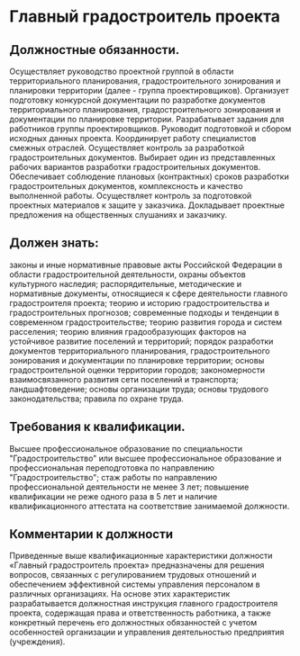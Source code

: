 # Главный градостроитель проекта

## Должностные обязанности.
Осуществляет руководство проектной группой в
области территориального планирования, градостроительного зонирования и
планировки территории (далее - группа проектировщиков). Организует подготовку
конкурсной документации по разработке документов территориального
планирования, градостроительного зонирования и документации по планировке
территории. Разрабатывает задания для работников группы проектировщиков.
Руководит подготовкой и сбором исходных данных проекта. Координирует работу
специалистов смежных отраслей. Осуществляет контроль за разработкой
градостроительных документов. Выбирает один из представленных рабочих
вариантов разработки градостроительных документов. Обеспечивает соблюдение
плановых (контрактных) сроков разработки градостроительных документов,
комплексность и качество выполненной работы. Осуществляет контроль за
подготовкой проектных материалов к защите у заказчика. Докладывает проектные
предложения на общественных слушаниях и заказчику.

## Должен знать:
законы и иные нормативные правовые акты Российской Федерации
в области градостроительной деятельности, охраны объектов культурного
наследия; распорядительные, методические и нормативные документы, относящиеся
к сфере деятельности главного градостроителя проекта; теорию и историю
градостроительства и градостроительных прогнозов; современные подходы и
тенденции в современном градостроительстве; теорию развития города и систем
расселения; теорию влияния градообразующих факторов на устойчивое развитие
поселений и территорий; порядок разработки документов территориального
планирования, градостроительного зонирования и документации по планировке
территории; основы градостроительной оценки территории городов; закономерности
взаимосвязанного развития сети поселений и транспорта; ландшафтоведение;
основы организации труда; основы трудового законодательства; правила по охране
труда.

## Требования к квалификации.
Высшее профессиональное образование по
специальности "Градостроительство" или высшее профессиональное образование и
профессиональная переподготовка по направлению "Градостроительство"; стаж
работы по направлению профессиональной деятельности не менее 3 лет; повышение
квалификации не реже одного раза в 5 лет и наличие квалификационного аттестата
на соответствие занимаемой должности.

## Комментарии к должности

Приведенные выше квалификационные характеристики должности «Главный
градостроитель проекта» предназначены для решения вопросов, связанных с
регулированием трудовых отношений и обеспечением эффективной системы
управления персоналом в различных организациях. На основе этих характеристик
разрабатывается должностная инструкция главного градостроителя проекта,
содержащая права и ответственность работника, а также конкретный перечень его
должностных обязанностей с учетом особенностей организации и управления
деятельностью предприятия (учреждения).

